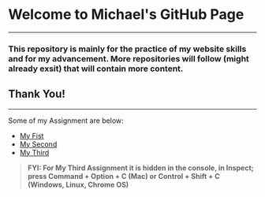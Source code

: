 # Welcome to Michael's GitHub Page

************************************************************************************************************************************************************************
### This repository is mainly for the practice of my website skills and for my advancement. More repositories will follow (might already exsit) that will contain more content. 
## Thank You!
*********************************************************************************************************************************************************************
Some of my Assignment are below:
- [My Fist](https://michael-obele.github.io/HTML-CSS-JS-Assignmnet/assignment1/)
- [My Second](https://michael-obele.github.io/HTML-CSS-JS-Assignmnet/Assignment2/)
- [My Third](https://michael-obele.github.io/HTML-CSS-JS-Assignmnet/Assignment4/)

> **FYI: For My Third Assignment it is hidden in the console, in Inspect;
> press Command + Option + C (Mac) or Control + Shift + C (Windows, Linux, Chrome OS)**

